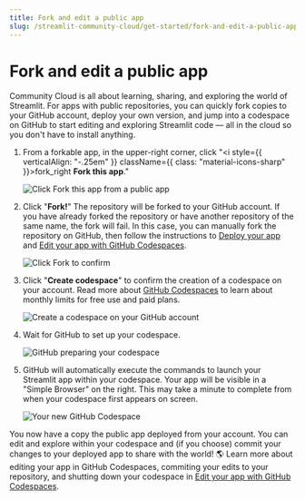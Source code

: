 ```yaml
---
title: Fork and edit a public app
slug: /streamlit-community-cloud/get-started/fork-and-edit-a-public-app
---
```


# Fork and edit a public app

Community Cloud is all about learning, sharing, and exploring the world of Streamlit. For apps with public repositories, you can quickly fork copies to your GitHub account, deploy your own version, and jump into a codespace on GitHub to start editing and exploring Streamlit code &mdash; all in the cloud so you don't have to install anything.

1. From a forkable app, in the upper-right corner, click "<i style={{ verticalAlign: "-.25em" }} className={{ class: "material-icons-sharp" }}>fork_right</i> **Fork this app**."

   ![Click Fork this app from a public app](/images/streamlit-community-cloud/fork-and-edit.png)

2. Click "**Fork!**" The repository will be forked to your GitHub account. If you have already forked the repository or have another repository of the same name, the fork will fail. In this case, you can manually fork the repository on GitHub, then follow the instructions to [Deploy your app](/streamlit-community-cloud/deploy-your-app#deploy-your-app) and [Edit your app with GitHub Codespaces](/streamlit-community-cloud/manage-your-app/edit-your-app#edit-your-app-with-github-codespaces).

   ![Click Fork to confirm](/images/streamlit-community-cloud/fork-codespace-1.png)

3. Click "**Create codespace**" to confirm the creation of a codespace on your account. Read more about <a href="https://github.com/features/codespaces" target="_blank">GitHub Codespaces</a> to learn about monthly limits for free use and paid plans.

   ![Create a codespace on your GitHub account](/images/streamlit-community-cloud/fork-codespace-2.png)

4. Wait for GitHub to set up your codespace.

   ![GitHub preparing your codespace](/images/streamlit-community-cloud/deploy-codespaces-3.png)

5. GitHub will automatically execute the commands to launch your Streamlit app within your codespace. Your app will be visible in a "Simple Browser" on the right. This may take a minute to complete from when your codespace first appears on screen.

   ![Your new GitHub Codespace](/images/streamlit-community-cloud/fork-cheatsheet-codespace.png)

You now have a copy the public app deployed from your account. You can edit and explore within your codespace and (if you choose) commit your changes to your deployed app to share with the world! 🌎 Learn more about editing your app in GitHub Codespaces, commiting your edits to your repository, and shutting down your codespace in [Edit your app with GitHub Codespaces](/streamlit-community-cloud/manage-your-app/edit-your-app#edit-your-app-with-github-codespaces).
